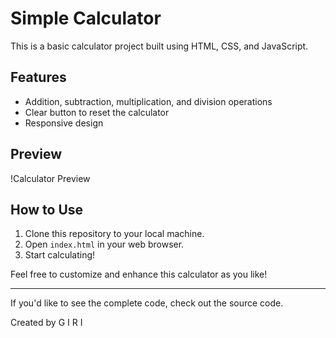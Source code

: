 # Simple Calculator

This is a basic calculator project built using HTML, CSS, and JavaScript.

## Features
- Addition, subtraction, multiplication, and division operations
- Clear button to reset the calculator
- Responsive design

## Preview
!Calculator Preview

## How to Use
1. Clone this repository to your local machine.
2. Open `index.html` in your web browser.
3. Start calculating!

Feel free to customize and enhance this calculator as you like!

---

If you'd like to see the complete code, check out the source code.

Created by G I R I 
